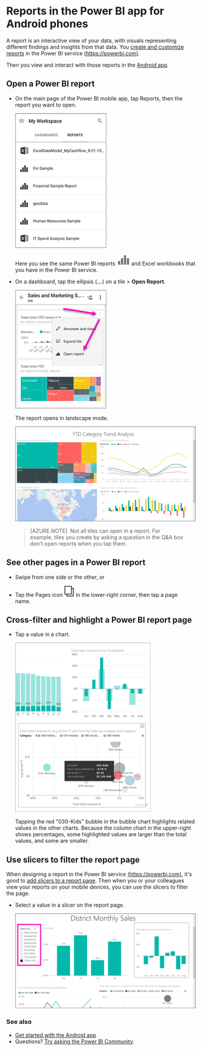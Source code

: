 <properties 
   pageTitle="Reports in the Android app"
   description="Learn about viewing reports in the Power BI mobile app for Android phones. You create reports in the Power BI service, then interact with them in the mobile apps."
   services="powerbi" 
   documentationCenter="" 
   authors="maggiesMSFT" 
   manager="erikre" 
   backup=""
   editor=""
   tags=""
   qualityFocus="no"
   qualityDate=""/>
 
<tags
   ms.service="powerbi"
   ms.devlang="NA"
   ms.topic="article"
   ms.tgt_pltfrm="NA"
   ms.workload="powerbi"
   ms.date="10/14/2016"
   ms.author="maggies"/>

# Reports in the Power BI app for Android phones

A report is an interactive view of your data, with visuals representing different findings and insights from that data. You [create and customize reports](powerbi-service-create-a-new-report.md) in the Power BI service [(https://powerbi.com)](https://powerbi.com).

Then you view and interact with those reports in the [Android app](powerbi-mobile-android-app-get-started.md).

## Open a Power BI report

- On the main page of the Power BI mobile app, tap Reports, then the report you want to open. 

     ![](media/powerbi-mobile-reports-in-the-android-app/power-bi-android-report-home.png)

    Here you see the same Power BI reports ![](media/powerbi-mobile-reports-in-the-android-app/pbi_and_openrpticon.png) and Excel workbooks that you have in the Power BI service.

- On a dashboard, tap the ellipsis (**...**) on a tile > **Open Report**.

    ![](media/powerbi-mobile-reports-in-the-android-app/power-bi-android-open-report-tile.png)

    The report opens in landscape mode.

    ![](media/powerbi-mobile-reports-in-the-android-app/power-bi-android-report.png)

     > [AZURE.NOTE]  Not all tiles can open in a report. For example, tiles you create by asking a question in the Q&A box don't open reports when you tap them. 

## See other pages in a Power BI report

-   Swipe from one side or the other, or 

-   Tap the Pages icon ![](media/powerbi-mobile-reports-in-the-android-app/power-bi-android-pages-icon.png) in the lower-right corner, then tap a page name. 

## Cross-filter and highlight a Power BI report page

-   Tap a value in a chart.

    ![](media/powerbi-mobile-reports-in-the-android-app/PBI_Win10Uni_XFltrRptSm.png)

    Tapping the red "030-Kids" bubble in the bubble chart highlights related values in the other charts. Because the column chart in the upper-right shows percentages, some highlighted values are larger than the total values, and some are smaller. 

## Use slicers to filter the report page

When designing a report in the Power BI service [(https://powerbi.com)](https://powerbi.com), it's good to [add slicers to a report page](powerbi-service-tutorial-slicers.md). Then when you or your colleagues view your reports on your mobile devices, you can use the slicers to filter the page.

-   Select a value in a slicer on the report page.

    ![](media/powerbi-mobile-reports-in-the-android-app/power-bi-android-report-slicer.png)


### See also

- [Get started with the Android app](powerbi-mobile-android-app-get-started.md)
- Questions? [Try asking the Power BI Community](http://community.powerbi.com/)
